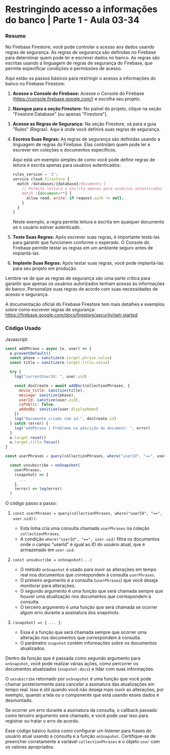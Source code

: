 <!--
Antes de publicar a issue, lembre-se de clicar na aba "Preview", para visualizar se a formatação está correta =)
-->

<!-- Escreva/insira as imagens após essa linha -->

# Restringindo acesso a informações do banco | Parte 1 - Aula 03-34

### Resumo

No Firebase Firestore, você pode controlar o acesso aos dados usando regras de segurança. As regras de segurança são definidas no Firebase para determinar quem pode ler e escrever dados no banco. As regras são escritas usando a linguagem de regras de segurança do Firebase, que permite especificar condições e permissões de acesso.

Aqui estão os passos básicos para restringir o acesso a informações do banco no Firebase Firestore:

1. **Acesse o Console do Firebase:**
   Acesse o Console do Firebase (https://console.firebase.google.com/) e escolha seu projeto.

2. **Navegue para a seção Firestore:**
   No painel do projeto, clique na seção "Firestore Database" (ou apenas "Firestore").

3. **Acesse as Regras de Segurança:**
   Na seção Firestore, vá para a guia "Rules" (Regras). Aqui é onde você definirá suas regras de segurança.

4. **Escreva Suas Regras:**
   As regras de segurança são definidas usando a linguagem de regras do Firebase. Elas controlam quem pode ler e escrever em coleções e documentos específicos.
   
   Aqui está um exemplo simples de como você pode definir regras de leitura e escrita apenas para usuários autenticados:
   
   ```javascript
   rules_version = '2';
   service cloud.firestore {
     match /databases/{database}/documents {
       // Permite leitura e escrita apenas para usuários autenticados
       match /{document=**} {
         allow read, write: if request.auth != null;
       }
     }
   }
   ```
   
   Neste exemplo, a regra permite leitura e escrita em qualquer documento se o usuário estiver autenticado.

5. **Teste Suas Regras:**
   Após escrever suas regras, é importante testá-las para garantir que funcionem conforme o esperado. O Console do Firebase permite testar as regras em um ambiente seguro antes de implantá-las.

6. **Implante Suas Regras:**
   Após testar suas regras, você pode implantá-las para seu projeto em produção.

Lembre-se de que as regras de segurança são uma parte crítica para garantir que apenas os usuários autorizados tenham acesso às informações do banco. Personalize suas regras de acordo com suas necessidades de acesso e segurança.

A documentação oficial do Firebase Firestore tem mais detalhes e exemplos sobre como escrever regras de segurança: https://firebase.google.com/docs/firestore/security/get-started

### Código Usado

Javascript:

```javascript
const addPhrase = async (e, user) => {
  e.preventDefault()
  const phase = sanitize(e.target.phrase.value)
  const title = sanitize(e.target.title.value)

  try {
    log("currentUserId: ", user.uid)

    const docCreate = await addDoc(collectionPhrases, {
      movie_title: sanitize(title),
      message: sanitize(phase),
      userId: sanitize(user.uid),
      isPublic: false,
      addedBy: sanitize(user.displayName)
    })
    log("Documento criado com id:", docCreate.id)
  } catch (error) {
    log("addPhrase | Problema na adicição do document: ", error)
  }
  e.target.reset()
  e.target.title.focus()
}

const userPhrases = query(collectionPhrases, where("userId", "==", user.uid))

  const unsubscribe = onSnapshot(
    userPhrases,
    (snapshot) => {
      ...
    },
    (error) => log(error)
  )
```

O código passo a passo:

1. `const userPhrases = query(collectionPhrases, where("userId", "==", user.uid))`:
   
   - Esta linha cria uma consulta chamada `userPhrases` na coleção `collectionPhrases`.
   - A condição `where("userId", "==", user.uid)` filtra os documentos onde o campo "userId" é igual ao ID do usuário atual, que é armazenado em `user.uid`.

2. `const unsubscribe = onSnapshot(...)`
   
   - O método `onSnapshot` é usado para ouvir as alterações em tempo real nos documentos que correspondem à consulta `userPhrases`.
   - O primeiro argumento é a consulta (`userPhrases`) que você deseja monitorar para alterações.
   - O segundo argumento é uma função que será chamada sempre que houver uma atualização nos documentos que correspondem à consulta.
   - O terceiro argumento é uma função que será chamada se ocorrer algum erro durante a assinatura dos snapshots.

3. `(snapshot) => { ... }`:
   
   - Essa é a função que será chamada sempre que ocorrer uma alteração nos documentos que correspondem à consulta.
   - O parâmetro `snapshot` contém informações sobre os documentos atualizados.

Dentro da função que é passada como segundo argumento para `onSnapshot`, você pode realizar várias ações, como percorrer os documentos atualizados (`snapshot.docs`) e lidar com suas informações.

O `unsubscribe` retornado por `onSnapshot` é uma função que você pode chamar posteriormente para cancelar a assinatura das atualizações em tempo real. Isso é útil quando você não deseja mais ouvir as alterações, por exemplo, quando a tela ou o componente que está usando esses dados é desmontado.

Se ocorrer um erro durante a assinatura da consulta, o callback passado como terceiro argumento será chamado, e você pode usar isso para registrar ou tratar o erro de acordo.

Esse código básico ilustra como configurar um listener para frases do usuário atual usando a consulta e a função `onSnapshot`. Certifique-se de preencher corretamente a variável `collectionPhrases` e o objeto `user` com os valores apropriados.

